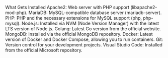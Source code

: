 What Gets Installed
Apache2: Web server with PHP support (libapache2-mod-php).
MariaDB: MySQL-compatible database server (mariadb-server).
PHP: PHP and the necessary extensions for MySQL support (php, php-mysql).
Node.js: Installed via NVM (Node Version Manager) with the latest LTS version of Node.js.
Golang: Latest Go version from the official website.
MongoDB: Installed via the official MongoDB repository.
Docker: Latest version of Docker and Docker Compose, allowing you to run containers.
Git: Version control for your development projects.
Visual Studio Code: Installed from the official Microsoft repository.
